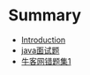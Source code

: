 # Summary

* [Introduction](README.md)
* [java面试题](javamian-shi-ti.md)
* [牛客网错题集1](niu-ke-wang-cuo-ti-ji-1.md)

